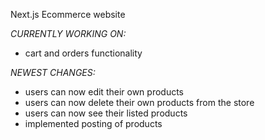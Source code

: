 Next.js Ecommerce website

_CURRENTLY WORKING ON:_

- cart and orders functionality

_NEWEST CHANGES:_

- users can now edit their own products
- users can now delete their own products from the store
- users can now see their listed products
- implemented posting of products
